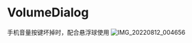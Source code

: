 # VolumeDialog
手机音量按键坏掉时，配合悬浮球使用
![IMG_20220812_004656](https://user-images.githubusercontent.com/45837973/184189730-07b9408f-cb1e-446e-b64b-583b5f0873b1.jpg)
